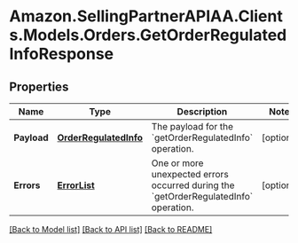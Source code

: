 # Amazon.SellingPartnerAPIAA.Clients.Models.Orders.GetOrderRegulatedInfoResponse
## Properties

Name | Type | Description | Notes
------------ | ------------- | ------------- | -------------
**Payload** | [**OrderRegulatedInfo**](OrderRegulatedInfo.md) | The payload for the &#x60;getOrderRegulatedInfo&#x60; operation. | [optional] 
**Errors** | [**ErrorList**](ErrorList.md) | One or more unexpected errors occurred during the &#x60;getOrderRegulatedInfo&#x60; operation. | [optional] 

[[Back to Model list]](../README.md#documentation-for-models) [[Back to API list]](../README.md#documentation-for-api-endpoints) [[Back to README]](../README.md)

